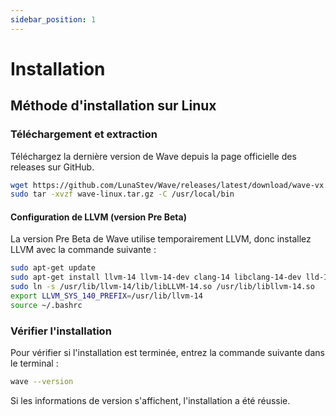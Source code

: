 ```yaml
---
sidebar_position: 1
---
```


# Installation

## Méthode d'installation sur Linux

### Téléchargement et extraction
Téléchargez la dernière version de Wave depuis la page officielle des releases sur GitHub.

```bash
wget https://github.com/LunaStev/Wave/releases/latest/download/wave-vx.x.x-linux.tar.gz
sudo tar -xvzf wave-linux.tar.gz -C /usr/local/bin
```

#### Configuration de LLVM (version Pre Beta)
La version Pre Beta de Wave utilise temporairement LLVM, donc installez LLVM avec la commande suivante :

```bash
sudo apt-get update
sudo apt-get install llvm-14 llvm-14-dev clang-14 libclang-14-dev lld-14 clang
sudo ln -s /usr/lib/llvm-14/lib/libLLVM-14.so /usr/lib/libllvm-14.so
export LLVM_SYS_140_PREFIX=/usr/lib/llvm-14
source ~/.bashrc
```

### Vérifier l'installation
Pour vérifier si l'installation est terminée, entrez la commande suivante dans le terminal :

```bash
wave --version
```

Si les informations de version s'affichent, l'installation a été réussie.
